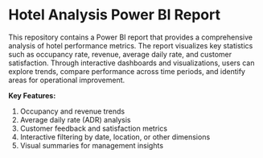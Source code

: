 # Hotel Analysis Power BI Report
This repository contains a Power BI report that provides a comprehensive analysis of hotel performance metrics. The report visualizes key statistics such as occupancy rate, revenue, average daily rate, and customer satisfaction. Through interactive dashboards and visualizations, users can explore trends, compare performance across time periods, and identify areas for operational improvement.

**Key Features:**

1. Occupancy and revenue trends
2. Average daily rate (ADR) analysis
3. Customer feedback and satisfaction metrics
4. Interactive filtering by date, location, or other dimensions
5. Visual summaries for management insights
